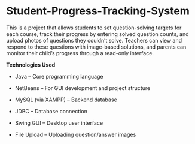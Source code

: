 # Student-Progress-Tracking-System

This is a project that allows students to set question-solving targets for each course, track their progress by entering solved question counts, and upload photos of questions they couldn’t solve. Teachers can view and respond to these questions with image-based solutions, and parents can monitor their child’s progress through a read-only interface.

**Technologies Used**
- Java – Core programming language

- NetBeans – For GUI development and project structure

- MySQL (via XAMPP) – Backend database

- JDBC – Database connection

- Swing GUI – Desktop user interface

- File Upload – Uploading question/answer images
